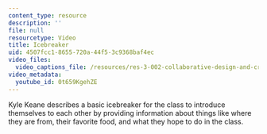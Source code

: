 ```yaml
---
content_type: resource
description: ''
file: null
resourcetype: Video
title: Icebreaker
uid: 4507fcc1-8655-720a-44f5-3c9368baf4ec
video_files:
  video_captions_file: /resources/res-3-002-collaborative-design-and-creative-expression-with-arduino-microcontrollers-january-iap-2017/class-activities/getting-started/icebreaker/2039257.vtt
video_metadata:
  youtube_id: 0t659KgehZE
---
```


Kyle Keane describes a basic icebreaker for the class to introduce themselves to each other by providing information about things like where they are from, their favorite food, and what they hope to do in the class.